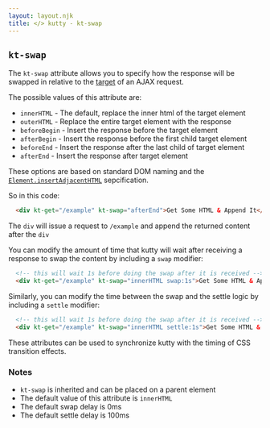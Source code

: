 ```yaml
---
layout: layout.njk
title: </> kutty - kt-swap
---
```


## `kt-swap`

The `kt-swap` attribute allows you to specify how the response will be swapped in relative to the
[target](/attributes/kt-target) of an AJAX request.

The possible values of this attribute are:

* `innerHTML` - The default, replace the inner html of the target element
* `outerHTML` - Replace the entire target element with the response
* `beforeBegin` - Insert the response before the target element
* `afterBegin` - Insert the response before the first child target element
* `beforeEnd` - Insert the response after the last child of target element
* `afterEnd` - Insert the response after target element

These options are based on standard DOM naming and the 
[`Element.insertAdjacentHTML`](https://developer.mozilla.org/en-US/docs/Web/API/Element/insertAdjacentHTML)
sepcification.

So in this code:

```html
  <div kt-get="/example" kt-swap="afterEnd">Get Some HTML & Append It</div>
```

The `div` will issue a request to `/example` and append the returned content after the `div`

You can modify the amount of time that kutty will wait after receiving a response to swap the content
by including a `swap` modifier:

```html
  <!-- this will wait 1s before doing the swap after it is received -->
  <div kt-get="/example" kt-swap="innerHTML swap:1s">Get Some HTML & Append It</div>
```

Similarly, you can modify the time between the swap and the settle logic by including a `settle`
modifier:

```html
  <!-- this will wait 1s before doing the swap after it is received -->
  <div kt-get="/example" kt-swap="innerHTML settle:1s">Get Some HTML & Append It</div>
```

These attributes can be used to synchronize kutty with the timing of CSS transition effects.

### Notes

* `kt-swap` is inherited and can be placed on a parent element
* The default value of this attribute is `innerHTML`
* The default swap delay is 0ms
* The default settle delay is 100ms